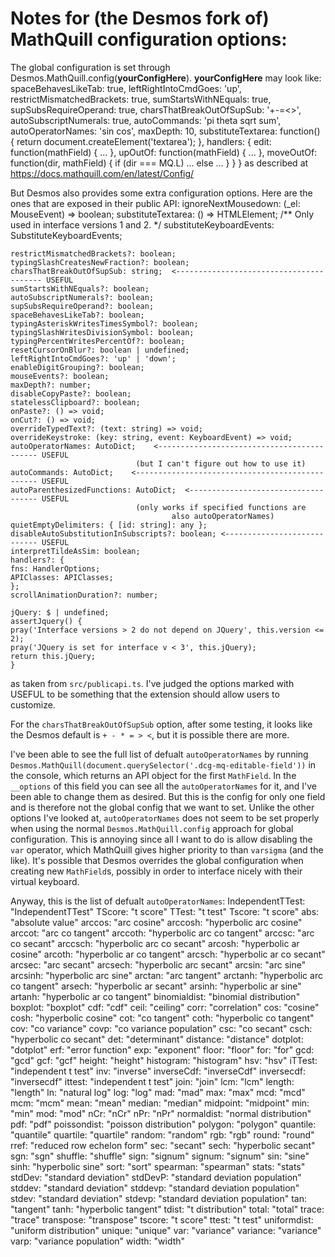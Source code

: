 # Notes for (the Desmos fork of) MathQuill configuration options:


The global configuration is set through Desmos.MathQuill.config(__yourConfigHere__). 
__yourConfigHere__ may look like:
    spaceBehavesLikeTab: true,
    leftRightIntoCmdGoes: 'up',
    restrictMismatchedBrackets: true,
    sumStartsWithNEquals: true,
    supSubsRequireOperand: true,
    charsThatBreakOutOfSupSub: '+-=<>',
    autoSubscriptNumerals: true,
    autoCommands: 'pi theta sqrt sum',
    autoOperatorNames: 'sin cos',
    maxDepth: 10,
    substituteTextarea: function() {
    return document.createElement('textarea');
    },
    handlers: {
    edit: function(mathField) { ... },
    upOutOf: function(mathField) { ... },
    moveOutOf: function(dir, mathField) { if (dir === MQ.L) ... else ... }
    }
    }
as described at https://docs.mathquill.com/en/latest/Config/

But Desmos also provides some extra configuration options. Here are the ones that are exposed 
in their public API:
    ignoreNextMousedown: (_el: MouseEvent) => boolean;
    substituteTextarea: () => HTMLElement;
    /** Only used in interface versions 1 and 2. */
    substituteKeyboardEvents: SubstituteKeyboardEvents;

    restrictMismatchedBrackets?: boolean;
    typingSlashCreatesNewFraction?: boolean;
    charsThatBreakOutOfSupSub: string;  <---------------------------------------- USEFUL
    sumStartsWithNEquals?: boolean;
    autoSubscriptNumerals?: boolean;
    supSubsRequireOperand?: boolean;
    spaceBehavesLikeTab?: boolean;
    typingAsteriskWritesTimesSymbol?: boolean;
    typingSlashWritesDivisionSymbol: boolean;
    typingPercentWritesPercentOf?: boolean;
    resetCursorOnBlur?: boolean | undefined;
    leftRightIntoCmdGoes?: 'up' | 'down';
    enableDigitGrouping?: boolean;
    mouseEvents?: boolean;
    maxDepth?: number;
    disableCopyPaste?: boolean;
    statelessClipboard?: boolean;
    onPaste?: () => void;
    onCut?: () => void;
    overrideTypedText?: (text: string) => void;
    overrideKeystroke: (key: string, event: KeyboardEvent) => void;
    autoOperatorNames: AutoDict;    <------------------------------------------- USEFUL 
                                (but I can't figure out how to use it)
    autoCommands: AutoDict;    <------------------------------------------------ USEFUL
    autoParenthesizedFunctions: AutoDict;  <------------------------------------ USEFUL
                                (only works if specified functions are
                                        also autoOperatorNames)
    quietEmptyDelimiters: { [id: string]: any };
    disableAutoSubstitutionInSubscripts?: boolean; <---------------------------- USEFUL
    interpretTildeAsSim: boolean;
    handlers?: {
    fns: HandlerOptions;
    APIClasses: APIClasses;
    };
    scrollAnimationDuration?: number;

    jQuery: $ | undefined;
    assertJquery() {
    pray('Interface versions > 2 do not depend on JQuery', this.version <= 2);
    pray('JQuery is set for interface v < 3', this.jQuery);
    return this.jQuery;
    }
as taken from `src/publicapi.ts`. I've judged the options marked with USEFUL to be something 
that the extension should allow users to customize.

For the `charsThatBreakOutOfSupSub` option, after some testing, it looks like the Desmos default
is `+ - * = > <`, but it is possible there are more.

I've been able to see the full list of defualt `autoOperatorNames` by running
`Desmos.MathQuill(document.querySelector('.dcg-mq-editable-field'))` in the console, which
returns an API object for the first `MathField`. In the `__options` of this field you can
see all the `autoOperatorNames` for it, and I've been able to change them as desired. But
this is the config for only one field and is therefore not the global config that we want
to set. Unlike the other options I've looked at, `autoOperatorNames` does not seem to be set
properly when using the normal `Desmos.MathQuill.config` approach for global configuration.
This is annoying since all I want to do is allow disabling the `var` operator, which MathQuill gives
higher priority to than `varsigma` (and the like). It's possible that Desmos overrides the global
configuration when creating new `MathField`s, possibly in order to interface nicely with their
virtual keyboard.

Anyway, this is the list of defualt `autoOperatorNames`:
    IndependentTTest: "IndependentTTest"
    TScore: "t score"
    TTest: "t test"
    Tscore: "t score"
    abs: "absolute value"
    arccos: "arc cosine"
    arccosh: "hyperbolic arc cosine"
    arccot: "arc co tangent"
    arccoth: "hyperbolic arc co tangent"
    arccsc: "arc co secant"
    arccsch: "hyperbolic arc co secant"
    arcosh: "hyperbolic ar cosine"
    arcoth: "hyperbolic ar co tangent"
    arcsch: "hyperbolic ar co secant"
    arcsec: "arc secant"
    arcsech: "hyperbolic arc secant"
    arcsin: "arc sine"
    arcsinh: "hyperbolic arc sine"
    arctan: "arc tangent"
    arctanh: "hyperbolic arc co tangent"
    arsech: "hyperbolic ar secant"
    arsinh: "hyperbolic ar sine"
    artanh: "hyperbolic ar co tangent"
    binomialdist: "binomial distribution"
    boxplot: "boxplot"
    cdf: "cdf"
    ceil: "ceiling"
    corr: "correlation"
    cos: "cosine"
    cosh: "hyperbolic cosine"
    cot: "co tangent"
    coth: "hyperbolic co tangent"
    cov: "co variance"
    covp: "co variance population"
    csc: "co secant"
    csch: "hyperbolic co secant"
    det: "determinant"
    distance: "distance"
    dotplot: "dotplot"
    erf: "error function"
    exp: "exponent"
    floor: "floor"
    for: "for"
    gcd: "gcd"
    gcf: "gcf"
    height: "height"
    histogram: "histogram"
    hsv: "hsv"
    iTTest: "independent t test"
    inv: "inverse"
    inverseCdf: "inverseCdf"
    inversecdf: "inversecdf"
    ittest: "independent t test"
    join: "join"
    lcm: "lcm"
    length: "length"
    ln: "natural log"
    log: "log"
    mad: "mad"
    max: "max"
    mcd: "mcd"
    mcm: "mcm"
    mean: "mean"
    median: "median"
    midpoint: "midpoint"
    min: "min"
    mod: "mod"
    nCr: "nCr"
    nPr: "nPr"
    normaldist: "normal distribution"
    pdf: "pdf"
    poissondist: "poisson distribution"
    polygon: "polygon"
    quantile: "quantile"
    quartile: "quartile"
    random: "random"
    rgb: "rgb"
    round: "round"
    rref: "reduced row echelon form"
    sec: "secant"
    sech: "hyperbolic secant"
    sgn: "sgn"
    shuffle: "shuffle"
    sign: "signum"
    signum: "signum"
    sin: "sine"
    sinh: "hyperbolic sine"
    sort: "sort"
    spearman: "spearman"
    stats: "stats"
    stdDev: "standard deviation"
    stdDevP: "standard deviation population"
    stddev: "standard deviation"
    stddevp: "standard deviation population"
    stdev: "standard deviation"
    stdevp: "standard deviation population"
    tan: "tangent"
    tanh: "hyperbolic tangent"
    tdist: "t distribution"
    total: "total"
    trace: "trace"
    transpose: "transpose"
    tscore: "t score"
    ttest: "t test"
    uniformdist: "uniform distribution"
    unique: "unique"
    var: "variance"
    variance: "variance"
    varp: "variance population"
    width: "width"
